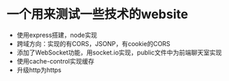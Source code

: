 一个用来测试一些技术的website
=========
* 使用express搭建，node实现
* 跨域方向：实现的有CORS，JSONP，有cookie的CORS
* 添加了WebSocket功能，用socket.io实现，public文件中为前端聊天室实现
* 使用cache-control实现缓存
* 升级http为https